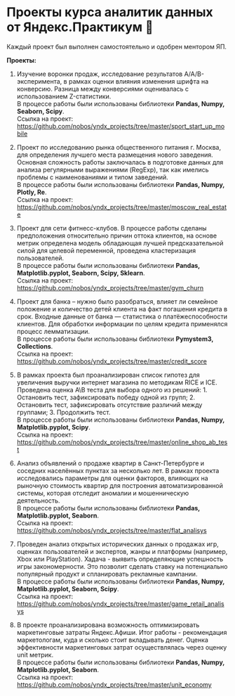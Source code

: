 # Проекты курса аналитик данных от Яндекс.Практикум 🚀


Каждый проект был выполнен самостоятельно и одобрен ментором ЯП.

<b>Проекты:</b>
1. Изучение воронки продаж, исследование результатов A/A/B-эксперимента, в рамках оценки влияния изменения шрифта на конверсию. Разница между конверсиями оценивалась с использованием Z-статистики.
<br>В процессе работы были использованы библиотеки <b>Pandas, Numpy, Seaborn, Scipy</b>.
<br>Ссылка на проект: https://github.com/nobos/yndx_projects/tree/master/sport_start_up_mobile

2. Проект по исследованию рынка общественного питания г. Москва, для определения лучшего места размещения нового заведения. Основная сложность работы заключалась в подготовке данных для анализа регулярными выражениями (RegExp), так как имелись проблемы с наименованиями и типом заведений.
<br>В процессе работы были использованы библиотеки <b>Pandas, Numpy, Plotly, Re</b>.
<br>Ссылка на проект: https://github.com/nobos/yndx_projects/tree/master/moscow_real_estate

3. Проект для сети фитнесс-клубов. В процессе работы сделаны предположения относительно причин оттока клиентов, на основе метрик определена модель обладающая лучшей предсказательной силой для целевой переменной, проведена кластеризация пользователей.
<br>В процессе работы были использованы библиотеки <b>Pandas, Matplotlib.pyplot, Seaborn, Scipy, Sklearn</b>.
<br>Ссылка на проект: https://github.com/nobos/yndx_projects/tree/master/gym_churn

3. Проект для банка – нужно было разобраться, влияет ли семейное положение и количество детей клиента на факт погашения кредита в срок. Входные данные от банка — статистика о платёжеспособности клиентов. Для обработки информации по целям кредита применялся процесс лемматизации.
<br>В процессе работы были использованы библиотеки <b>Pymystem3, Collections</b>.
<br>Ссылка на проект: https://github.com/nobos/yndx_projects/tree/master/credit_score

4. В рамках проекта был проанализирован список гипотез для увеличения выручки интернет магазина по методикам RICE и ICE. Проведена оценка A\B теста для выбора одного из решений: 1. Остановить тест, зафиксировать победу одной из групп; 2. Остановить тест, зафиксировать отсутствие различий между группами; 3. Продолжить тест.
<br>В процессе работы были использованы библиотеки <b>Pandas, Numpy, Matplotlib.pyplot, Scipy</b>.
<br>Ссылка на проект: https://github.com/nobos/yndx_projects/tree/master/online_shop_ab_test

5. Анализ объявлений о продаже квартир в Санкт-Петербурге и соседних населённых пунктах за несколько лет. В рамках проекта исследовались параметры для оценки факторов, влияющих на рыночную стоимость квартир для построения автоматизированной системы, которая отследит аномалии и мошенническую деятельность.
<br>В процессе работы были использованы библиотеки <b>Pandas, Matplotlib.pyplot, Seaborn</b>.
<br>Ссылка на проект: https://github.com/nobos/yndx_projects/tree/master/flat_analisys

6. Проведен  анализ открытых исторических данных о продажах игр, оценках пользователей и экспертов, жанры и платформы (например, Xbox или PlayStation). Хадача - выявить определяющие успешность игры закономерности. Это позволит сделать ставку на потенциально популярный продукт и спланировать рекламные кампании.
<br>В процессе работы были использованы библиотеки <b>Pandas, Numpy, Matplotlib.pyplot, Seaborn, Scipy</b>.
<br>Ссылка на проект: https://github.com/nobos/yndx_projects/tree/master/game_retail_analisys

7. В проекте проанализирована возможность оптимизировать маркетинговые затраты Яндекс.Афиши. Итог работы - рекомендация маркетологам, куда и сколько стоит вкладывать денег. Оценка эффективности маркетинговых затрат осуществлялась через оценку unit метрик.
<br>В процессе работы были использованы библиотеки <b>Pandas, Numpy, Matplotlib.pyplot, Seaborn</b>.
<br>Ссылка на проект: https://github.com/nobos/yndx_projects/tree/master/unit_economy

